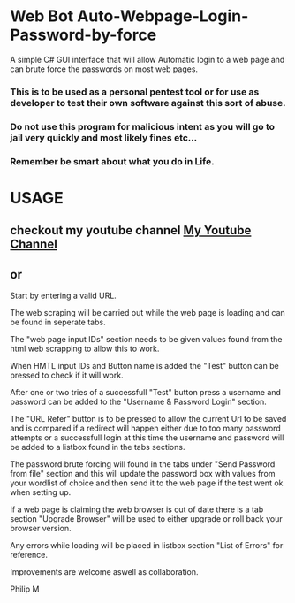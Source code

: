 # Web Bot Auto-Webpage-Login-Password-by-force
A simple C# GUI interface that will allow Automatic login to a web page and can brute force the passwords on most web pages.

### This is to be used as a personal pentest tool or for use as developer to test their own software against this sort of abuse.

### Do not use this program for malicious intent as you will go to jail very quickly and most likely fines etc...

### Remember be smart about what you do in Life.

# USAGE 

## checkout my youtube channel [My Youtube Channel](https://www.youtube.com/watch?v=aGgSdXe8k9Q)

## or

Start by entering a valid URL.

The web scraping will be carried out while the web page is loading and can be found in seperate tabs.

The "web page input IDs" section needs to be given values found from the html web scrapping to allow this to work.

When HMTL input IDs and Button name is added the "Test" button can be pressed to check if it will work.

After one or two tries of a successfull "Test" button press a username and password can be added to the "Username & Password Login" section.

The "URL Refer" button is to be pressed to allow the current Url to be saved and is compared if a redirect will happen either due to
too many password attempts or a successfull login at this time the username and password will be added to a listbox found in the tabs sections.

The password brute forcing will found in the tabs under "Send Password from file" section and this will update the password box with values 
from your wordlist of choice and then send it to the web page if the test went ok when setting up.

If a web page is claiming the web browser is out of date there is a tab section "Upgrade Browser" will be used to 
either upgrade or roll back your browser version.

Any errors while loading will be placed in listbox section "List of Errors" for reference.

Improvements are welcome aswell as collaboration.

Philip M

